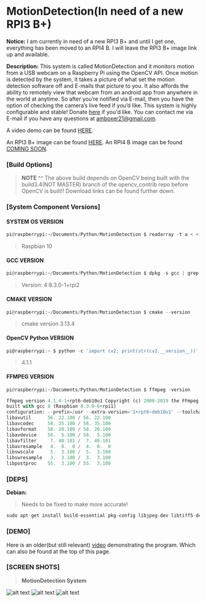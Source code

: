 # MotionDetection(In need of a new RPI3 B+)

**Notice:** I am currently in need of a new RPI3 B+ and until I get one, everything has been moved to an RPI4 B. I will leave the RPI3 B+ image link up and available. 
>
**Description:**  This system is called MotionDetection and it monitors motion from a USB webcam on a Raspberry Pi using the OpenCV API. Once motion is detected by the system, it takes a picture of what set the motion detection software off and E-mails that picture to you. It also affords the ability to remotely view that webcam from an android app from anywhere in the world at anytime. So after you’re notified via E-mail, then you have the option of checking the camera’s live feed if you’d like. This system is highly configurable and stable! Donate [here](https://paypal.me/motiondetection) if you'd like. You can contact me via E-mail if you have any questions at amboxer21@gmail.com.

A video demo can be found [HERE](https://www.youtube.com/watch?v=ZDyZsqIcBnk).

An RPI3 B+ image can be found [HERE](https://drive.google.com/open?id=11fAc2o3DcJfO78mSmx6JLptXjQdwnBMb).
An RPI4 B image can be found [COMING SOON](). 

### [Build Options]

> **NOTE** ^^ The above build depends on OpenCV being built with the build3.4(NOT MASTER) branch of the opencv_contrib repo before OpenCV is built!! Download links can be found further down.

### [System Component Versions]

#### **SYSTEM OS VERSION**

```python
pi@raspberrypi:~/Documents/Python/MotionDetection $ readarray -t a < <(lsb_release -irs); echo "${a[@]}"
```

>Raspbian 10

#### **GCC VERSION**

```python
pi@raspberrypi:~/Documents/Python/MotionDetection $ dpkg -s gcc | grep ^Version
```

>Version: 4:8.3.0-1+rpi2

#### **CMAKE VERSION**

```python
pi@raspberrypi:~/Documents/Python/MotionDetection $ cmake --version
```

>cmake version 3.13.4

#### **OpenCV Python VERSION**

```javascript
pi@raspberrypi:~ $ python -c 'import cv2; print(str(cv2.__version__))'
```
>4.1.1

#### **FFMPEG VERSION**

```python
pi@raspberrypi:~/Documents/Python/MotionDetection $ ffmpeg -version
```

```python
ffmpeg version 4.1.4-1+rpt6~deb10u1 Copyright (c) 2000-2019 the FFmpeg developers
built with gcc 8 (Raspbian 8.3.0-6+rpi1)
configuration: --prefix=/usr --extra-version='1+rpt6~deb10u1' --toolchain=hardened --incdir=/usr/include/arm-linux-gnueabihf --enable-gpl --disable-stripping --enable-avresample --disable-filter=resample --enable-avisynth --enable-gnutls --enable-ladspa --enable-libaom --enable-libass --enable-libbluray --enable-libbs2b --enable-libcaca --enable-libcdio --enable-libcodec2 --enable-libflite --enable-libfontconfig --enable-libfreetype --enable-libfribidi --enable-libgme --enable-libgsm --enable-libjack --enable-libmp3lame --enable-libmysofa --enable-libopenjpeg --enable-libopenmpt --enable-libopus --enable-libpulse --enable-librsvg --enable-librubberband --enable-libshine --enable-libsnappy --enable-libsoxr --enable-libspeex --enable-libssh --enable-libtheora --enable-libtwolame --enable-libvidstab --enable-libvorbis --enable-libvpx --enable-libwavpack --enable-libwebp --enable-libx265 --enable-libxml2 --enable-libxvid --enable-libzmq --enable-libzvbi --enable-lv2 --enable-omx --enable-openal --enable-opengl --enable-sdl2 --enable-omx-rpi --enable-mmal --enable-neon --disable-vaapi --disable-vdpau --enable-rpi --enable-libdc1394 --enable-libdrm --enable-libiec61883 --enable-chromaprint --enable-frei0r --enable-libx264 --enable-shared --libdir=/usr/lib/arm-linux-gnueabihf --cpu=arm1176jzf-s --arch=arm
libavutil      56. 22.100 / 56. 22.100
libavcodec     58. 35.100 / 58. 35.100
libavformat    58. 20.100 / 58. 20.100
libavdevice    58.  5.100 / 58.  5.100
libavfilter     7. 40.101 /  7. 40.101
libavresample   4.  0.  0 /  4.  0.  0
libswscale      5.  3.100 /  5.  3.100
libswresample   3.  3.100 /  3.  3.100
libpostproc    55.  3.100 / 55.  3.100

```


### [DEPS]

**Debian:**
> Needs to be fixed to make more accurate!
```python
sudo apt-get install build-essential pkg-config libjpeg-dev libtiff5-dev libjasper-dev libpng12-dev libv4l-dev libxvidcore-dev libx264-dev libgtk2.0-dev libatlas-base-dev gfortran python2.7-dev python3-dev 
```


### [DEMO]

Here is an older(but still relevant) [video](https://www.youtube.com/watch?v=ZDyZsqIcBnk) demonstrating the program. Which can also be found at the top of this page.

### [SCREEN SHOTS]

> **MotionDetection System**

![alt text](https://github.com/amboxer21/MotionDetection/blob/master/src/screenshots/Screenshot_20181119-171140_scaled-250x500.png)
![alt text](https://github.com/amboxer21/MotionDetection/blob/master/src/screenshots/Screenshot_20181119-171159_scaled-250x500.png)
![alt text](https://github.com/amboxer21/MotionDetection/blob/master/src/screenshots/Screenshot_20181119-171209_scaled-250x500.png)
